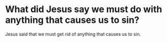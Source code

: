# What did Jesus say we must do with anything that causes us to sin?

Jesus said that we must get rid of anything that causes us to sin.
